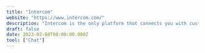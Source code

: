 ```yaml
---
title: "Intercom"
website: "https://www.intercom.com/"
description: "Intercom is the only platform that connects you with customers at the best possible time—when they’re already using your product, app, or website."
draft: false
date: 2023-02-08T00:00:00.000Z
tool: ["Chat"]
---
```

